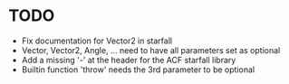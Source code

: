 # TODO
+ Fix documentation for Vector2 in starfall
+ Vector, Vector2, Angle, ... need to have all parameters set as optional
+ Add a missing '-' at the header for the ACF starfall library
+ Builtin function 'throw' needs the 3rd parameter to be optional
